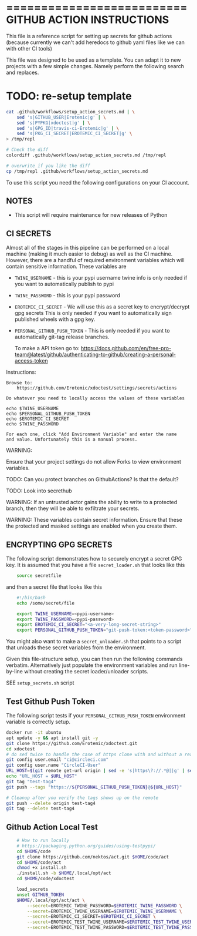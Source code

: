 ==========================
GITHUB ACTION INSTRUCTIONS
==========================

This file is a reference script for setting up secrets for github actions
(because currently we can't add heredocs to github yaml files like we can with
other CI tools)

This file was designed to be used as a template. You can adapt it to
new projects with a few simple changes.  Namely perform the following
search and replaces.


# TODO: re-setup template


```bash
cat .github/workflows/setup_action_secrets.md | \
    sed 's|GITHUB_USER|Erotemic|g' | \
    sed 's|PYPKG|xdoctest|g' | \
    sed 's|GPG_ID|travis-ci-Erotemic|g' | \
    sed 's|PKG_CI_SECRET|EROTEMIC_CI_SECRET|g' \
> /tmp/repl 

# Check the diff
colordiff .github/workflows/setup_action_secrets.md /tmp/repl

# overwrite if you like the diff
cp /tmp/repl .github/workflows/setup_action_secrets.md
```

To use this script you need the following configurations on your CI account.

NOTES
-----

* This script will require maintenance for new releases of Python


CI SECRETS
----------

Almost all of the stages in this pipeline can be performed on a local machine
(making it much easier to debug) as well as the CI machine. However, there are
a handful of required environment variables which will contain sensitive
information. These variables are

* `TWINE_USERNAME` - this is your pypi username
    twine info is only needed if you want to automatically publish to pypi

* `TWINE_PASSWORD` - this is your pypi password 

* `EROTEMIC_CI_SECRET` - We will use this as a secret key to encrypt/decrypt gpg secrets 
    This is only needed if you want to automatically sign published
    wheels with a gpg key.

* `PERSONAL_GITHUB_PUSH_TOKEN` - 
    This is only needed if you want to automatically git-tag release branches.

    To make a API token go to:
        https://docs.github.com/en/free-pro-team@latest/github/authenticating-to-github/creating-a-personal-access-token

Instructions:

    Browse to: 
        https://github.com/Erotemic/xdoctest/settings/secrets/actions

    Do whatever you need to locally access the values of these variables

    echo $TWINE_USERNAME
    echo $PERSONAL_GITHUB_PUSH_TOKEN
    echo $EROTEMIC_CI_SECRET
    echo $TWINE_PASSWORD

    For each one, click "Add Environment Variable" and enter the name
    and value. Unfortunately this is a manual process.

WARNING: 

Ensure that your project settings do not allow Forks to view environment
variables.

TODO: Can you protect branches on GithubActions? Is that the default?

TODO: Look into secrethub

WARNING: If an untrusted actor gains the ability to write to a
protected branch, then they will be able to exfiltrate your secrets.

WARNING: These variables contain secret information. Ensure that these
the protected and masked settings are enabled when you create them.


ENCRYPTING GPG SECRETS
----------------------

The following script demonstrates how to securely encrypt a secret GPG key. It
is assumed that you have a file `secret_loader.sh` that looks like this

```bash
    source secretfile
```

and then a secret file that looks like this

```bash
    #!/bin/bash
    echo /some/secret/file 

    export TWINE_USERNAME=<pypi-username>
    export TWINE_PASSWORD=<pypi-password>
    export EROTEMIC_CI_SECRET="<a-very-long-secret-string>"
    export PERSONAL_GITHUB_PUSH_TOKEN="git-push-token:<token-password>"
```

You might also want to make a `secret_unloader.sh` that points to a script that
unloads these secret variables from the environment.

Given this file-structure setup, you can then run the following
commands verbatim. Alternatively just populate the environment
variables and run line-by-line without creating the secret
loader/unloader scripts.

SEE `setup_secrets.sh` script


Test Github Push Token 
----------------------

The following script tests if your `PERSONAL_GITHUB_PUSH_TOKEN` environment variable is correctly setup.

```bash
docker run -it ubuntu
apt update -y && apt install git -y
git clone https://github.com/Erotemic/xdoctest.git
cd xdoctest
# do sed twice to handle the case of https clone with and without a read token
git config user.email "ci@circleci.com"
git config user.name "CircleCI-User"
URL_HOST=$(git remote get-url origin | sed -e 's|https\?://.*@||g' | sed -e 's|https\?://||g')
echo "URL_HOST = $URL_HOST"
git tag "test-tag4"
git push --tags "https://${PERSONAL_GITHUB_PUSH_TOKEN}@${URL_HOST}"

# Cleanup after you verify the tags shows up on the remote
git push --delete origin test-tag4
git tag --delete test-tag4
```



Github Action Local Test
------------------------


```bash
    # How to run locally
    # https://packaging.python.org/guides/using-testpypi/
    cd $HOME/code
    git clone https://github.com/nektos/act.git $HOME/code/act
    cd $HOME/code/act
    chmod +x install.sh
    ./install.sh -b $HOME/.local/opt/act
    cd $HOME/code/xdoctest

    load_secrets
    unset GITHUB_TOKEN
    $HOME/.local/opt/act/act \
        --secret=EROTEMIC_TWINE_PASSWORD=$EROTEMIC_TWINE_PASSWORD \
        --secret=EROTEMIC_TWINE_USERNAME=$EROTEMIC_TWINE_USERNAME \
        --secret=EROTEMIC_CI_SECRET=$EROTEMIC_CI_SECRET \
        --secret=EROTEMIC_TEST_TWINE_USERNAME=$EROTEMIC_TEST_TWINE_USERNAME \
        --secret=EROTEMIC_TEST_TWINE_PASSWORD=$EROTEMIC_TEST_TWINE_PASSWORD 

